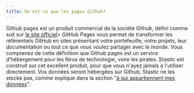 ```yaml
---
title: Qu'est-ce que les pages Github?
---
```

Github pages est un produit commercial de la société Github, défini comme suit sur [le site officiel](https://pages.github.com/)> GitHub Pages vous permet de transformer les référentiels GitHub en sites présentant votre portefeuille, votre projets, leur documentation ou tout ce que vous voulez partager avec le monde. Vous comprenez de cette définition que Github pages est un service d’hébergement pour les férus de technologie, voire les pirates. Stastic est construit sur cet excellent produit, pour que vous n'ayez jamais à l'utiliser directement. Vos données seront hébergées sur Github, Stastic ne les stocke pas, comme expliqué dans la section "[à qui appartiennent mes données]()".

